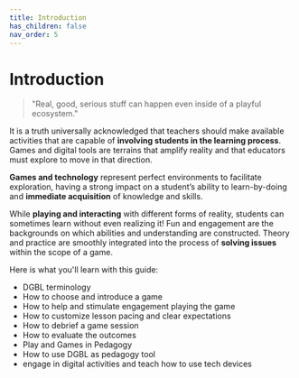 ```yaml
---
title: Introduction
has_children: false
nav_order: 5
---
```

# Introduction

> "Real, good, serious stuff can happen even inside of a playful ecosystem."

It is a truth universally acknowledged that teachers should make available activities that are capable of **involving students in the learning process**. Games and digital tools are terrains that amplify reality and that educators must explore to move in that direction. 

**Games and technology** represent perfect environments to facilitate exploration, having a strong impact on a student’s ability to learn-by-doing and **immediate acquisition** of knowledge and skills. 

While **playing and interacting** with different forms of reality, students can sometimes learn without even realizing it! Fun and engagement are the backgrounds on which abilities and understanding are constructed. Theory and practice are smoothly integrated into the process of **solving issues** within the scope of a game.

Here is what you'll learn with this guide:
- DGBL terminology
- How to choose and introduce a game 
- How to help and stimulate engagement playing the game
- How to customize lesson pacing and clear expectations
- How to debrief a game session
- How to evaluate the outcomes
- Play and Games in Pedagogy
- How to use DGBL as pedagogy tool
- engage in digital activities and teach how to use tech devices

